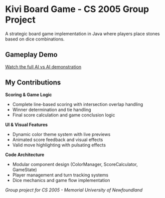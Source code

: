 # Kivi Board Game - CS 2005 Group Project

A strategic board game implementation in Java where players place stones based on dice combinations.

## Gameplay Demo

[Watch the full AI vs AI demonstration]([KiviGameDemo.mp4](https://github.com/maxdychin/kivi-board-game/blob/main/KiviGameDemo.mp4))

## My Contributions

**Scoring & Game Logic**
- Complete line-based scoring with intersection overlap handling
- Winner determination and tie handling  
- Final score calculation and game conclusion logic

**UI & Visual Features**
- Dynamic color theme system with live previews
- Animated score feedback and visual effects
- Valid move highlighting with pulsating effects

**Code Architecture** 
- Modular component design (ColorManager, ScoreCalculator, GameState)
- Player management and turn tracking systems
- Dice mechanics and game flow implementation

*Group project for CS 2005 - Memorial University of Newfoundland*
